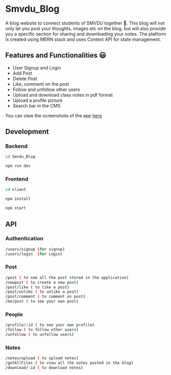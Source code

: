 # Smvdu_Blog

A blog website to connect students of SMVDU together 🚀. This blog will not only let you post your thoughts, images etc on the blog, but will also provide you a specific section for sharing and downloading your notes. The platform is created using MERN stack and uses Context API for state management.

## Features and Functionalities 😃

- User Signup and Login
- Add Post
- Delete Post
- Like, comment on the post
- Follow and unfollow other users
- Upload and download class notes in pdf format
- Upload a profile picture
- Search bar in the CMS

You can view the screenshots of the app [here](https://github.com/JanviMahajan14/Smvdu_Blog/blob/main/Screenshots.md)

## Development

### Backend

```sh
cd Smvdu_Blog
```

```sh
npm run dev
```

### Frontend

```sh
cd client
```

```sh
npm install
```

```sh
npm start
```

## API

### Authentication

```sh
/users/signup (for signup)
/users/login  (for Login)
```

### Post

```sh
/post ( to see all the post stored in the application)
/newpost ( to create a new post)
/post/like ( to like a post)
/post/unlike ( to unlike a post)
/post/comment ( to comment on post)
/me/post ( to see your own post)
```

### People

```sh
/profile/:id ( to see your own profile)
/follow ( to follow other users)
/unfollow ( to unfollow users)
```

### Notes

```sh
/notes/upload ( to upload notes)
/getAllFiles ( to view all the notes posted in the blog)
/download/:id ( to download notes)
```
